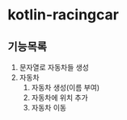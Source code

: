 # kotlin-racingcar

## 기능목록
1. 문자열로 자동차들 생성
2. 자동차
   1. 자동차 생성(이름 부여)
   2. 자동차에 위치 추가
   3. 자동차 이동